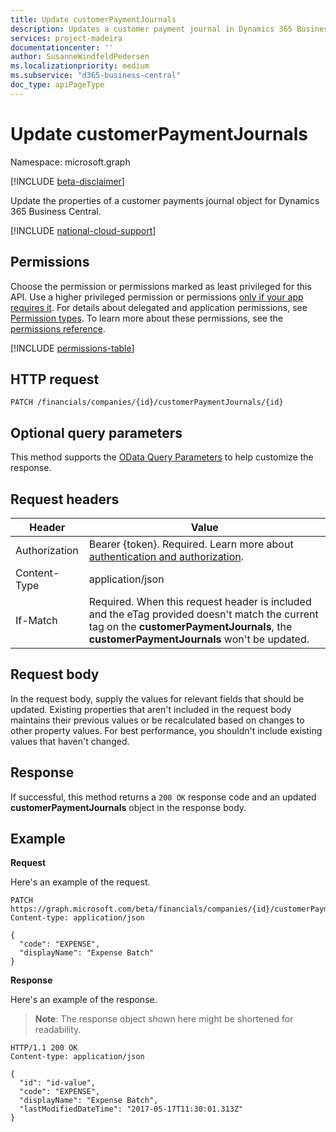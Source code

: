 ```yaml
---
title: Update customerPaymentJournals 
description: Updates a customer payment journal in Dynamics 365 Business Central.
services: project-madeira
documentationcenter: ''
author: SusanneWindfeldPedersen
ms.localizationpriority: medium
ms.subservice: "d365-business-central"
doc_type: apiPageType
---
```


# Update customerPaymentJournals

Namespace: microsoft.graph

[!INCLUDE [beta-disclaimer](../../includes/beta-disclaimer.md)]

Update the properties of a customer payments journal object for Dynamics 365 Business Central.

[!INCLUDE [national-cloud-support](../../includes/global-only.md)]

## Permissions
Choose the permission or permissions marked as least privileged for this API. Use a higher privileged permission or permissions [only if your app requires it](/graph/permissions-overview#best-practices-for-using-microsoft-graph-permissions). For details about delegated and application permissions, see [Permission types](/graph/permissions-overview#permission-types). To learn more about these permissions, see the [permissions reference](/graph/permissions-reference).

<!-- { "blockType": "permissions", "name": "dynamics_customerpaymentsjournal_update" } -->
[!INCLUDE [permissions-table](../includes/permissions/dynamics-customerpaymentsjournal-update-permissions.md)]

## HTTP request

```
PATCH /financials/companies/{id}/customerPaymentJournals/{id}
```

## Optional query parameters
This method supports the [OData Query Parameters](/graph/query-parameters) to help customize the response.

## Request headers
|Header|Value|
|------|-----|
|Authorization|Bearer {token}. Required. Learn more about [authentication and authorization](/graph/auth/auth-concepts).|
|Content-Type  |application/json|
|If-Match      |Required. When this request header is included and the eTag provided doesn't match the current tag on the **customerPaymentJournals**, the **customerPaymentJournals** won't be updated. |

## Request body
In the request body, supply the values for relevant fields that should be updated. Existing properties that aren't included in the request body maintains their previous values or be recalculated based on changes to other property values. For best performance, you shouldn't include existing values that haven't changed.

## Response
If successful, this method returns a `200 OK` response code and an updated **customerPaymentJournals** object in the response body.

## Example

**Request**

Here's an example of the request.

```http
PATCH https://graph.microsoft.com/beta/financials/companies/{id}/customerPaymentJournals/{id}
Content-type: application/json

{
  "code": "EXPENSE",
  "displayName": "Expense Batch"
}
```

**Response**

Here's an example of the response. 

> **Note**: The response object shown here might be shortened for readability.

```http
HTTP/1.1 200 OK
Content-type: application/json

{
  "id": "id-value",
  "code": "EXPENSE",
  "displayName": "Expense Batch",
  "lastModifiedDateTime": "2017-05-17T11:30:01.313Z"
}
```



